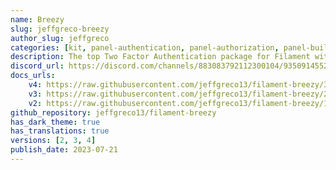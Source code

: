 ```yaml
---
name: Breezy
slug: jeffgreco-breezy
author_slug: jeffgreco
categories: [kit, panel-authentication, panel-authorization, panel-builder]
description: The top Two Factor Authentication package for Filament with customizable and extendable My Profile page, self-service update password, avatar support, and Sanctum token management.
discord_url: https://discord.com/channels/883083792112300104/935091455280709672
docs_urls:
    v4: https://raw.githubusercontent.com/jeffgreco13/filament-breezy/3.x/README.md
    v3: https://raw.githubusercontent.com/jeffgreco13/filament-breezy/2.x/README.md
    v2: https://raw.githubusercontent.com/jeffgreco13/filament-breezy/1.x/README.md
github_repository: jeffgreco13/filament-breezy
has_dark_theme: true
has_translations: true
versions: [2, 3, 4]
publish_date: 2023-07-21
---
```

